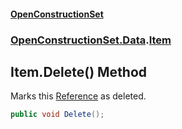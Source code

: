 #### [OpenConstructionSet](index.md 'index')
### [OpenConstructionSet.Data](index.md#OpenConstructionSet_Data 'OpenConstructionSet.Data').[Item](n8yymaCCgJR7t826C4USew.md 'OpenConstructionSet.Data.Item')
## Item.Delete() Method
Marks this [Reference](Q7cLD6PnJBeIdkGmsPwKew.md 'OpenConstructionSet.Data.Reference') as deleted.  
```csharp
public void Delete();
```
